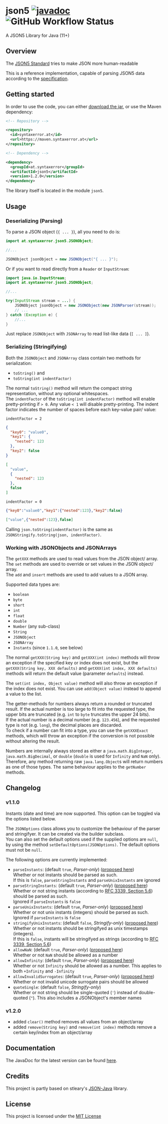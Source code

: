 # json5 [![javadoc](https://img.shields.io/endpoint?label=javadoc&url=https%3A%2F%2Fjavadoc.syntaxerror.at%2Fjson5%2F%3Fbadge%3Dtrue%26version%3Dlatest)](https://javadoc.syntaxerror.at/json5/latest) ![GitHub Workflow Status](https://img.shields.io/github/workflow/status/Synt4xErr0r4/json5/Java%20CI%20with%20Maven)

A JSON5 Library for Java (11+)  

## Overview

The [JSON5 Standard](https://json5.org/) tries to make JSON more human-readable  

This is a reference implementation, capable of parsing JSON5 data according to the [specification](https://spec.json5.org/).

## Getting started

In order to use the code, you can either [download the jar](https://github.com/Synt4xErr0r4/json5/releases/download/1.2.0/json5-1.2.0.jar), or use the Maven dependency:
```xml
<!-- Repository -->

<repository>
  <id>syntaxerror.at</id>
  <url>https://maven.syntaxerror.at</url>
</repository>

<!-- Dependency -->

<dependency>
  <groupId>at.syntaxerror</groupId>
  <artifactId>json5</artifactId>
  <version>1.2.0</version>
</dependency>
```

The library itself is located in the module `json5`.

## Usage

### Deserializing (Parsing)

To parse a JSON object (`{ ... }`), all you need to do is:
```java
import at.syntaxerror.json5.JSONObject;

//...

JSONObject jsonObject = new JSONObject("{ ... }");
```

Or if you want to read directly from a `Reader` or `InputStream`:
```java
import java.io.InputStream;
import at.syntaxerror.json5.JSONObject;

//...

try(InputStream stream = ...) {
    JSONObject jsonObject = new JSONObject(new JSONParser(stream));
    // ...
} catch (Exception e) {
    //...
}
```

Just replace `JSONObject` with `JSONArray` to read list-like data (`[ ... ]`).  

### Serializing (Stringifying)

Both the `JSONObject` and `JSONArray` class contain two methods for serialization:
- `toString()` and
- `toString(int indentFactor)`

The normal `toString()` method will return the compact string representation, without any optional whitespaces.  
The `indentFactor` of the `toString(int indentFactor)` method will enable pretty-printing if `> 0`.
Any value `< 1` will disable pretty-printing. The indent factor indicates the number of spaces before each key-value pair/ value:

`indentFactor = 2`
```json
{
  "key0": "value0",
  "key1": {
    "nested": 123
  },
  "key2": false
}

[
  "value",
  {
    "nested": 123
  },
  false
]
```

`indentFactor = 0`
```json
{"key0":"value0","key1":{"nested":123},"key2":false}

["value",{"nested":123},false]
```

Calling `json.toString(indentFactor)` is the same as `JSONStringify.toString(json, indentFactor)`.

### Working with JSONObjects and JSONArrays

The `getXXX` methods are used to read values from the JSON object/ array.  
The `set` methods are used to override or set values in the JSON object/ array.  
The `add` and `insert` methods are used to add values to a JSON array.  

Supported data types are:
- `boolean`
- `byte`
- `short`
- `int`
- `float`
- `double`
- `Number` (any sub-class)
- `String`
- `JSONObject`
- `JSONArray`
- `Instants` (since `1.1.0`, see below)

The normal `getXXX(String key)` and `getXXX(int index)` methods will throw an exception if the specified key or index does not exist, but the
`getXXX(String key, XXX defaults)` and `getXXX(int index, XXX defaults)` methods will return the default value (parameter `defaults`) instead.  
  
The `set(int index, Object value)` method will also throw an exception if the index does not exist. You can use `add(Object value)` instead to append a value to the list.

The getter-methods for numbers always return a rounded or truncated result.
If the actual number is too large to fit into the requested type, the upper bits are truncated (e.g. `int` to `byte` truncates the upper 24 bits).  
If the actual number is a decimal number (e.g. `123.456`), and the requested type is not (e.g. `long`), the decimal places are discarded.  
To check if a number can fit into a type, you can use the `getXXXExact` methods, which will throw an exception if the conversion is not possible without altering the result.  

Numbers are internally always stored as either a `java.math.BigInteger`, `java.math.BigDecimal`, or `double` (`double` is used for `Infinity` and `NaN` only). Therefore, any method
returning raw `java.lang.Object`s will return numbers as one of those types. The same behaviour applies to the `getNumber` methods.

## Changelog
### v1.1.0

Instants (date and time) are now supported. This option can be toggled via the options listed below.

The `JSONOptions` class allows you to customize the behaviour of the parser and stringifyer. It can be created via the builder subclass.  
You can also set the default options used if the supplied options are `null`, by using the method `setDefaultOptions(JSONOptions)`. The default options must not be `null`.

The following options are currently implemented:

- `parseInstants`: (default `true`, *Parser-only*) ([proposed here](https://github.com/json5/json5-spec/issues/4))  
    Whether or not instants should be parsed as such.  
    If this is `false`, `parseStringInstants` and `parseUnixInstants` are ignored
- `parseStringInstants`: (default `true`, *Parser-only*) ([proposed here](https://github.com/json5/json5-spec/issues/4))  
    Whether or not string instants (according to [RFC 3339, Section 5.6](https://datatracker.ietf.org/doc/html/rfc3339#section-5.6)) should be parsed as such.  
    Ignored if `parseInstants` is `false`
- `parseUnixInstants`: (default `true`, *Parser-only*) ([proposed here](https://github.com/json5/json5-spec/issues/4))  
    Whether or not unix instants (integers) should be parsed as such.  
    Ignored if `parseInstants` is `false`
- `stringifyUnixInstants`: (default `false`, *Stringify-only*) ([proposed here](https://github.com/json5/json5-spec/issues/4))  
    Whether or not instants should be stringifyed as unix timestamps (integers).  
    If this is `false`, instants will be stringifyed as strings (according to [RFC 3339, Section 5.6](https://datatracker.ietf.org/doc/html/rfc3339#section-5.6))
- `allowNaN`: (default `true`, *Parser-only*) ([proposed here](https://github.com/json5/json5-spec/issues/24))  
    Whether or not `NaN` should be allowed as a number
- `allowInfinity`: (default `true`, *Parser-only*) ([proposed here](https://github.com/json5/json5-spec/issues/24))  
    Whether or not `Infinity` should be allowed as a number. This applies to both `+Infinity` and `-Infinity`
- `allowInvalidSurrogates`: (default `true`, *Parser-only*) ([proposed here](https://github.com/json5/json5-spec/issues/12))  
    Whether or not invalid unicode surrogate pairs should be allowed
- `quoteSingle`: (default `false`, *Stringify-only*)  
    Whether or not string should be single-quoted (`'`) instead of double-quoted (`"`). This also includes a JSONObject's member names

### v1.2.0

- added `clear()` method 
	removes all values from an object/array
- added `remove(String key)` and `remove(int index)` methods
	remove a certain key/index from an object/array

## Documentation

The JavaDoc for the latest version can be found [here](https://javadoc.syntaxerror.at/json5/latest).

## Credits

This project is partly based on stleary's [JSON-Java](https://github.com/stleary/JSON-java) library.

## License

This project is licensed under the [MIT License](https://github.com/Synt4xErr0r4/json5/blob/main/LICENSE)

